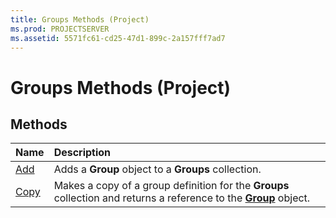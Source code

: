 ```yaml
---
title: Groups Methods (Project)
ms.prod: PROJECTSERVER
ms.assetid: 5571fc61-cd25-47d1-899c-2a157fff7ad7
---
```



# Groups Methods (Project)

## Methods



|**Name**|**Description**|
|:-----|:-----|
|[Add](groups-add-method-project.md)|Adds a  **Group** object to a **Groups** collection.|
|[Copy](groups-copy-method-project.md)|Makes a copy of a group definition for the  **Groups** collection and returns a reference to the **[Group](group-object-project.md)** object.|


